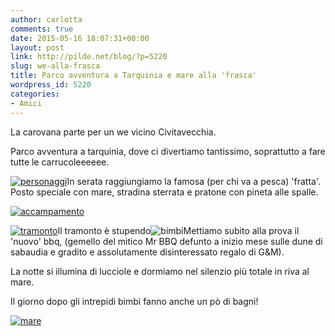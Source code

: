 ```yaml
---
author: carlotta
comments: true
date: 2015-05-16 18:07:31+00:00
layout: post
link: http://pilde.net/blog/?p=5220
slug: we-alla-frasca
title: Parco avventura a Tarquinia e mare alla 'frasca'
wordpress_id: 5220
categories:
- Amici
---
```


La carovana parte per un we vicino Civitavecchia.

Parco avventura a tarquinia, dove ci divertiamo tantissimo, soprattutto a fare tutte le carrucoleeeeee.

[![personaggi](http://pilde.net/blog/wp-content/uploads/2015/06/personaggi.png)](http://pilde.net/blog/wp-content/uploads/2015/06/personaggi.png)In serata raggiungiamo la famosa (per chi va a pesca) 'fratta'. Posto speciale con mare, stradina sterrata e pratone con pineta alle spalle.

[![accampamento](http://pilde.net/blog/wp-content/uploads/2015/06/accampamento.jpg)](http://pilde.net/blog/wp-content/uploads/2015/06/accampamento.jpg)

[![tramonto](http://pilde.net/blog/wp-content/uploads/2015/06/tramonto.jpg)](http://pilde.net/blog/wp-content/uploads/2015/06/tramonto.jpg)Il tramonto è stupendo![
![bimbi](http://pilde.net/blog/wp-content/uploads/2015/05/bimbi.jpg)](http://pilde.net/blog/wp-content/uploads/2015/05/bimbi.jpg)Mettiamo subito alla prova il 'nuovo' bbq, (gemello del mitico Mr BBQ defunto a inizio mese sulle dune di sabaudia e gradito e assolutamente disinteressato regalo di G&M).

La notte si illumina di lucciole e dormiamo nel silenzio più totale in riva al mare.

Il giorno dopo gli intrepidi bimbi fanno anche un pò di bagni!

[![mare](http://pilde.net/blog/wp-content/uploads/2015/06/mare.jpg)](http://pilde.net/blog/wp-content/uploads/2015/06/mare.jpg)
